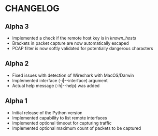 # CHANGELOG

## Alpha 3

* Implemented a check if the remote host key is in _known_hosts_
* Brackets in packet capture are now automatically escaped
* PCAP filter is now softly validated for potentially dangerous characters

## Alpha 2

* Fixed  issues with detection of Wireshark with MacOS/Darwin
* Implemented interface (-i|--interface) argument
* Actual help message (-h|--help) was added

## Alpha 1

* Initial release of the Python version
* Implemented capability to list remote interfaces
* Implemented optional timeout for capturing traffic
* Implemented optional maximum count of packets to be captured
